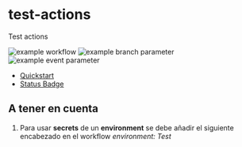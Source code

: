# test-actions

Test actions

![example workflow](https://github.com/elingan/test-actions/actions/workflows/github-actions-demo.yaml/badge.svg)
![example branch parameter](https://github.com/elingan/test-actions/actions/workflows/actions-on-develop-branch.yaml/badge.svg?branch=develop)
![example event parameter](https://github.com/elingan/test-actions/actions/workflows/actions-on-staging-branch.yaml/badge.svg?event=pull_request)


- [Quickstart](https://docs.github.com/en/actions/quickstart)
- [Status Badge](https://docs.github.com/en/actions/managing-workflow-runs/adding-a-workflow-status-badge)

## A tener en cuenta

1. Para usar **secrets** de un **environment** se debe añadir el siguiente encabezado en el workflow *environment: Test*
